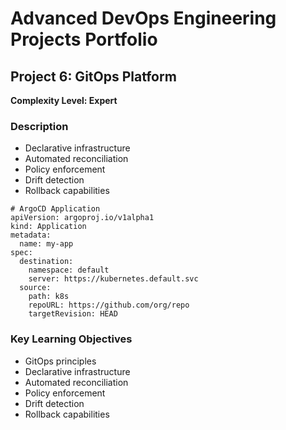 # Advanced DevOps Engineering Projects Portfolio

## Project 6: GitOps Platform

**Complexity Level: Expert**

### Description

- Declarative infrastructure
- Automated reconciliation
- Policy enforcement
- Drift detection
- Rollback capabilities

```
# ArgoCD Application
apiVersion: argoproj.io/v1alpha1
kind: Application
metadata:
  name: my-app
spec:
  destination:
    namespace: default
    server: https://kubernetes.default.svc
  source:
    path: k8s
    repoURL: https://github.com/org/repo
    targetRevision: HEAD
```

### Key Learning Objectives

- GitOps principles
- Declarative infrastructure
- Automated reconciliation
- Policy enforcement
- Drift detection
- Rollback capabilities